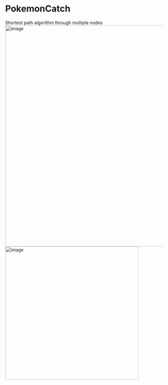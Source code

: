 # PokemonCatch
Shortest path algorithm through multiple nodes
<img width="706" alt="image" src="https://github.com/user-attachments/assets/b099dad0-5cf4-48f3-b02d-261b12eac50d">
<img width="426" alt="image" src="https://github.com/user-attachments/assets/d48fe4e2-c95e-43cb-8222-651e3fd20ddb">
